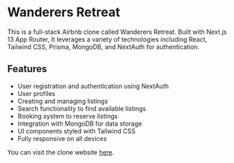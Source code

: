 # Wanderers Retreat

This is a full-stack Airbnb clone called Wanderers Retreat. Built with Next.js 13 App Router, It leverages a variety of technologies including React, Tailwind CSS, Prisma, MongoDB, and NextAuth for authentication. <br>

## Features

- User registration and authentication using NextAuth
- User profiles
- Creating and managing listings
- Search functionality to find available listings
- Booking system to reserve listings
- Integration with MongoDB for data storage
- UI components styled with Tailwind CSS
- Fully responsive on all devices

You can visit the clone website [here](https://wanderers-retreat.vercel.app/).
